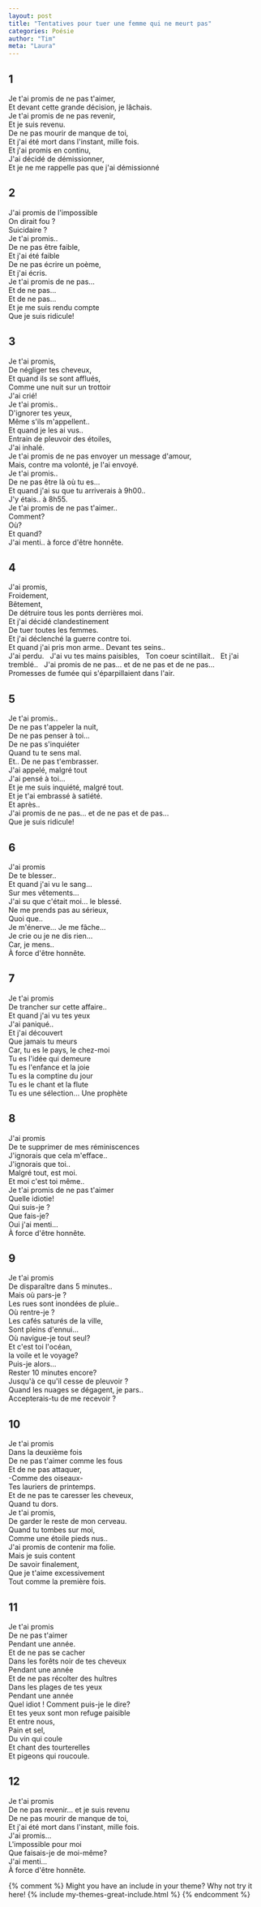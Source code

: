 ```yaml
---
layout: post
title: "Tentatives pour tuer une femme qui ne meurt pas"
categories: Poésie
author: "Tim"
meta: "Laura"
---
```


## 1

Je t'ai promis de ne pas t'aimer,  
Et devant cette grande décision, je lâchais.  
Je t'ai promis de ne pas revenir,  
Et je suis revenu.  
De ne pas mourir de manque de toi,  
Et j'ai été mort dans l'instant, mille fois.  
Et j'ai promis en continu,  
J'ai décidé de démissionner,  
Et je ne me rappelle pas que j'ai démissionné  

## 2 

J'ai promis de l'impossible  
On dirait fou ?  
Suicidaire ?  
Je t'ai promis..  
De ne pas être faible,  
Et j'ai été faible  
De ne pas écrire un poème,  
Et j'ai écris.  
Je t'ai promis de ne pas...   
Et de ne pas...  
Et de ne pas...   
Et je me suis rendu compte  
Que je suis ridicule!  

## 3
Je t'ai promis,   
De négliger tes cheveux,   
Et quand ils se sont afflués,   
Comme une nuit sur un trottoir  
J'ai crié!   
Je t'ai promis..   
D'ignorer tes yeux,  
Même s'ils m'appellent..  
Et quand je les ai vus..  
Entrain de pleuvoir des étoiles,  
J'ai inhalé.  
Je t'ai promis de ne pas envoyer un message d'amour,  
Mais, contre ma volonté, je l'ai envoyé.  
Je t'ai promis..  
De ne pas être là où tu es...  
Et quand j'ai su que tu arriverais à 9h00..  
J'y étais.. à 8h55.  
Je t'ai promis de ne pas t'aimer..  
Comment?  
Où?  
Et quand?  
J'ai menti.. à force d'être honnête.  

## 4 
J'ai promis,   
Froidement,   
Bêtement,  
De détruire tous les ponts derrières moi.  
Et j'ai décidé clandestinement   
De tuer toutes les femmes.  
Et j'ai déclenché la guerre contre toi.  
Et quand j'ai pris mon arme.. Devant tes seins..  
J'ai perdu.  
J'ai vu tes mains paisibles,   
Ton coeur scintillait..  
Et j'ai tremblé..  
J'ai promis de ne pas... et de ne pas et de ne pas...  
Promesses de fumée qui s'éparpillaient dans l'air.  

## 5  
Je t'ai promis..   
De ne pas t'appeler la nuit,  
De ne pas penser à toi...  
De ne pas s'inquiéter  
Quand tu te sens mal.  
Et.. De ne pas t'embrasser.  
J'ai appelé, malgré tout   
J'ai pensé à toi...  
Et je me suis inquiété, malgré tout.  
Et je t'ai embrassé à satiété.  
Et après..  
J'ai promis de ne pas... et de ne pas et de pas...  
Que je suis ridicule!  

## 6 
J'ai promis   
De te blesser..  
Et quand j'ai vu le sang...  
Sur mes vêtements...  
J'ai su que c'était moi... le blessé.  
Ne me prends pas au sérieux,  
Quoi que..  
Je m'énerve... Je me fâche...  
Je crie ou je ne dis rien...    
Car, je mens..   
À force d'être honnête.  
 
## 7
Je t'ai promis  
De trancher sur cette affaire..  
Et quand j'ai vu tes yeux  
J'ai paniqué..  
Et j'ai découvert   
Que jamais tu meurs   
Car, tu es le pays, le chez-moi  
Tu es l'idée qui demeure   
Tu es l'enfance et la joie  
Tu es la comptine du jour  
Tu es le chant et la flute   
Tu es une sélection... Une prophète   

## 8
J'ai promis   
De te supprimer de mes réminiscences   
J'ignorais que cela m'efface..  
J'ignorais que toi..  
Malgré tout, est moi.  
Et moi c'est toi même..  
Je t'ai promis de ne pas t'aimer  
Quelle idiotie!  
Qui suis-je ?  
Que fais-je?   
Oui j'ai menti...   
À force d'être honnête.  

## 9
Je t'ai promis   
De disparaître dans 5 minutes..   
Mais où pars-je ?  
Les rues sont inondées de pluie..  
Où rentre-je ?  
Les cafés saturés de la ville,   
Sont pleins d'ennui...  
Où navigue-je tout seul?  
Et c'est toi l'océan,  
la voile et le voyage?  
Puis-je alors...  
Rester 10 minutes encore?  
Jusqu'à ce qu'il cesse de pleuvoir ?  
Quand les nuages se dégagent, je pars..  
Accepterais-tu de me recevoir ?  

## 10
Je t'ai promis  
Dans la deuxième fois  
De ne pas t'aimer comme les fous  
Et de ne pas attaquer,   
-Comme des oiseaux-  
Tes lauriers de printemps.  
Et de ne pas te caresser les cheveux,  
Quand tu dors.  
Je t'ai promis,  
De garder le reste de mon cerveau.  
Quand tu tombes sur moi,   
Comme une étoile pieds nus..   
J'ai promis de contenir ma folie.  
Mais je suis content   
De savoir finalement,  
Que je t'aime excessivement   
Tout comme la première fois.  

## 11
Je t'ai promis   
De ne pas t'aimer   
Pendant une année.   
Et de ne pas se cacher   
Dans les forêts noir de tes cheveux   
Pendant une année   
Et de ne pas récolter des huîtres   
Dans les plages de tes yeux  
Pendant une année   
Quel idiot ! Comment puis-je le dire?  
Et tes yeux sont mon refuge paisible   
Et entre nous,  
Pain et sel,  
Du vin qui coule   
Et chant des tourterelles   
Et pigeons qui roucoule.   

## 12
Je t'ai promis   
De ne pas revenir... et je suis revenu  
De ne pas mourir de manque de toi,  
Et j'ai été mort dans l'instant, mille fois.  
J'ai promis...   
L'impossible pour moi  
Que faisais-je de moi-même?  
J'ai menti...   
À force d'être honnête.   

{% comment %}
Might you have an include in your theme? Why not try it here!
{% include my-themes-great-include.html %}
{% endcomment %}
